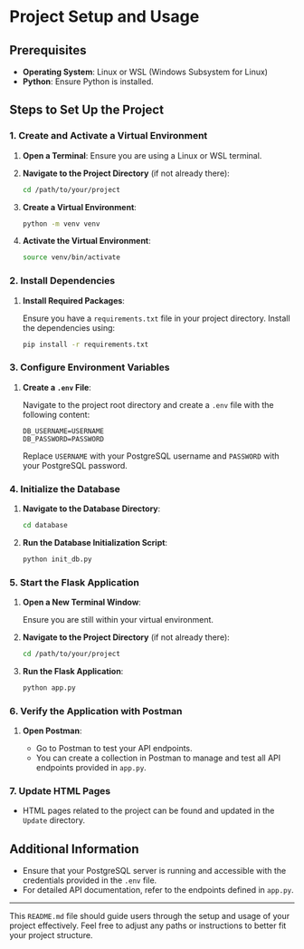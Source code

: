 
# Project Setup and Usage

## Prerequisites

- **Operating System**: Linux or WSL (Windows Subsystem for Linux)
- **Python**: Ensure Python is installed.

## Steps to Set Up the Project

### 1. Create and Activate a Virtual Environment

1. **Open a Terminal**: Ensure you are using a Linux or WSL terminal.

2. **Navigate to the Project Directory** (if not already there):

   ```bash
   cd /path/to/your/project
   ```

3. **Create a Virtual Environment**:

   ```bash
   python -m venv venv
   ```

4. **Activate the Virtual Environment**:

   ```bash
   source venv/bin/activate
   ```

### 2. Install Dependencies

1. **Install Required Packages**:

   Ensure you have a `requirements.txt` file in your project directory. Install the dependencies using:

   ```bash
   pip install -r requirements.txt
   ```

### 3. Configure Environment Variables

1. **Create a `.env` File**:

   Navigate to the project root directory and create a `.env` file with the following content:

   ```plaintext
   DB_USERNAME=USERNAME
   DB_PASSWORD=PASSWORD
   ```

   Replace `USERNAME` with your PostgreSQL username and `PASSWORD` with your PostgreSQL password.

### 4. Initialize the Database

1. **Navigate to the Database Directory**:

   ```bash
   cd database
   ```

2. **Run the Database Initialization Script**:

   ```bash
   python init_db.py
   ```

### 5. Start the Flask Application

1. **Open a New Terminal Window**:

   Ensure you are still within your virtual environment.

2. **Navigate to the Project Directory** (if not already there):

   ```bash
   cd /path/to/your/project
   ```

3. **Run the Flask Application**:

   ```bash
   python app.py
   ```

### 6. Verify the Application with Postman

1. **Open Postman**:

   - Go to Postman to test your API endpoints.
   - You can create a collection in Postman to manage and test all API endpoints provided in `app.py`.

### 7. Update HTML Pages

- HTML pages related to the project can be found and updated in the `Update` directory.

## Additional Information

- Ensure that your PostgreSQL server is running and accessible with the credentials provided in the `.env` file.
- For detailed API documentation, refer to the endpoints defined in `app.py`.

---

This `README.md` file should guide users through the setup and usage of your project effectively. Feel free to adjust any paths or instructions to better fit your project structure.
